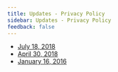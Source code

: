 ```yaml
---
title: Updates - Privacy Policy
sidebar: Updates - Privacy Policy
feedback: false
---
```


[email]: mailto:legal@segment.com

- [July 18, 2018](/docs/legal/privacy)
- [April 30, 2018](/docs/legal/privacy-04-2018)
- [January 16, 2016](/docs/legal/privacy-2017)
